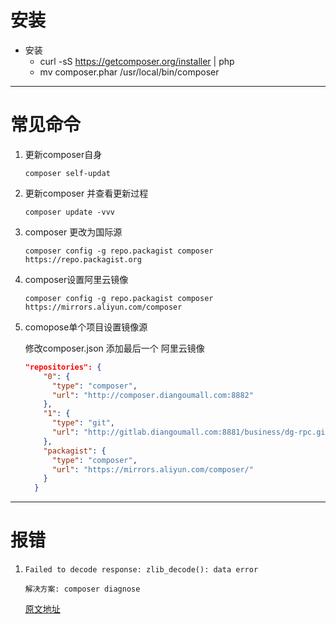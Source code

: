 

# 安装
- 安装
	- curl -sS https://getcomposer.org/installer | php
	- mv composer.phar /usr/local/bin/composer 
---



# 常见命令

1. 更新composer自身

   ``composer self-updat``

2. 更新composer 并查看更新过程

   ``composer update -vvv``
   
3. composer 更改为国际源

   `composer config -g repo.packagist composer https://repo.packagist.org`

4. composer设置阿里云镜像

   `composer config -g repo.packagist composer https://mirrors.aliyun.com/composer `

5. comopose单个项目设置镜像源

   修改composer.json 添加最后一个 阿里云镜像

   ```json
   "repositories": {
       "0": {
         "type": "composer",
         "url": "http://composer.diangoumall.com:8882"
       },
       "1": {
         "type": "git",
         "url": "http://gitlab.diangoumall.com:8881/business/dg-rpc.git"
       },
       "packagist": {
         "type": "composer",
         "url": "https://mirrors.aliyun.com/composer/"
       }
     }
   ```

---



# 报错 

1. `Failed to decode response: zlib_decode(): data error`

	`解决方案: composer diagnose`

	[原文地址](https://www.cnblogs.com/cxscode/p/7003756.html)



